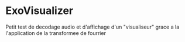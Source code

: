 # ExoVisualizer

Petit test de decodage audio et d'affichage d'un "visualiseur" grace a la l'application de la transformee de fourrier
